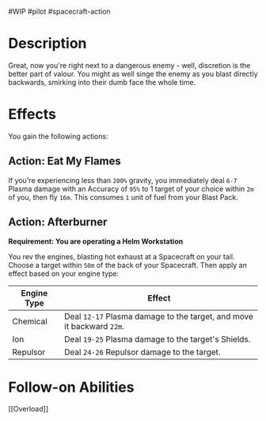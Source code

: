 #WIP #pilot #spacecraft-action

# Description

Great, now you're right next to a dangerous enemy - well, discretion is the better part of valour. You might as well singe the enemy as you blast directly backwards, smirking into their dumb face the whole time.

# Effects

You gain the following actions:

## Action: Eat My Flames

If you're experiencing less than `200%` gravity, you immediately deal `6-7` Plasma damage with an Accuracy of `95%` to 1 target of your choice within `2m` of you, then fly `16m`. This consumes `1` unit of fuel from your Blast Pack.

## Action: Afterburner

**Requirement: You are operating a Helm Workstation**

You rev the engines, blasting hot exhaust at a Spacecraft on your tail. Choose a target within `50m` of the back of your Spacecraft. Then apply an effect based on your engine type:

| Engine Type | Effect |
|-------------|--------|
| Chemical | Deal `12-17` Plasma damage to the target, and move it backward `22m`. |
| Ion | Deal `19-25` Plasma damage to the target's Shields. |
| Repulsor | Deal `24-26` Repulsor damage to the target. |

# Follow-on Abilities

[[Overload]]